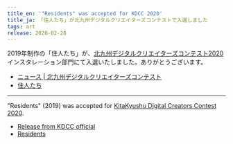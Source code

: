 ```yaml
---
title_en: '"Residents" was accepted for KDCC 2020'
title_ja: 「住人たち」が北九州デジタルクリエイターズコンテストで入選しました
tags: art
release: 2020-02-28
---
```


2019年制作の「住人たち」が、[北九州デジタルクリエイターズコンテスト2020](http://kdcc.info/) インスタレーション部門にて入選いたしました。ありがとうございます。

* [ニュース | 北九州デジタルクリエイターズコンテスト](http://kdcc.info/news/2020.html)
* [住人たち](/pages/works/residents.md)

---

"Residents" (2019) was accepted for [KitaKyushu Digital Creators Contest 2020](http://kdcc.info/).

* [Release from KDCC official](http://kdcc.info/news/2020.html)
* [Residents](/pages/works/residents.md)

